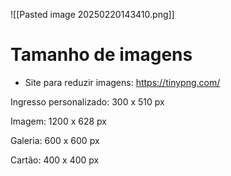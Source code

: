 ![[Pasted image 20250220143410.png]]

# Tamanho de imagens
- Site para reduzir imagens: ​https://tinypng.com/​

Ingresso personalizado: 300 x 510 px

Imagem: 1200 x 628 px

Galeria: 600 x 600 px

Cartão: 400 x 400 px